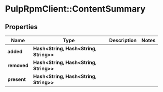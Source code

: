 # PulpRpmClient::ContentSummary

## Properties
Name | Type | Description | Notes
------------ | ------------- | ------------- | -------------
**added** | **Hash&lt;String, Hash&lt;String, String&gt;&gt;** |  | 
**removed** | **Hash&lt;String, Hash&lt;String, String&gt;&gt;** |  | 
**present** | **Hash&lt;String, Hash&lt;String, String&gt;&gt;** |  | 



